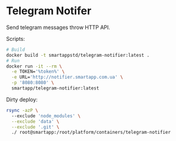 # Telegram Notifer

Send telegram messages throw HTTP API.

Scripts:

```bash
# Build
docker build -t smartappstd/telegram-notifier:latest .
# Run
docker run -it --rm \
  -e TOKEN='%token%' \
  -e URL='http://notifier.smartapp.com.ua' \
  -p '8080:8080' \
  smartapp/telegram-notifier:latest
```

Dirty deploy:

```bash
rsync -azP \ 
  --exclude 'node_modules' \
  --exclude 'data' \
  --exclude '.git' \
  ./ root@smartapp:/root/platform/containers/telegram-notifier
```

